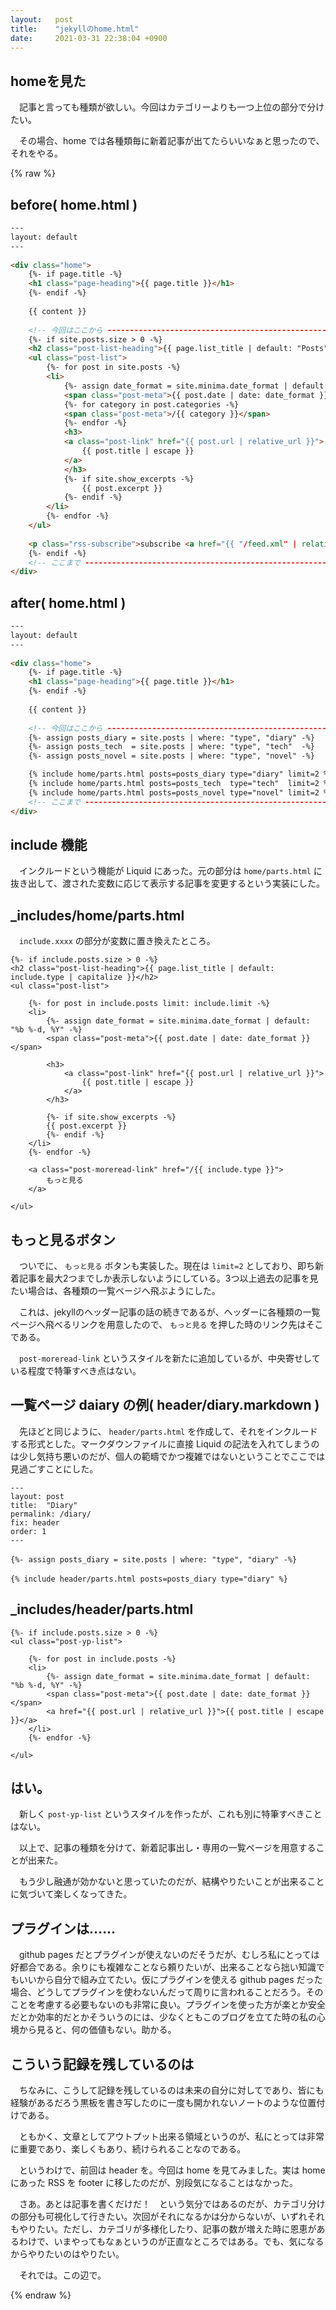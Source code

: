 ```yaml
---
layout:   post
title:    "jekyllのhome.html"
date:     2021-03-31 22:38:04 +0900
---
```


## homeを見た
　記事と言っても種類が欲しい。今回はカテゴリーよりも一つ上位の部分で分けたい。

　その場合、home では各種類毎に新着記事が出てたらいいなぁと思ったので、それをやる。

{% raw %}

## before( home.html )

```html
---
layout: default
---
 
<div class="home">
    {%- if page.title -%}
    <h1 class="page-heading">{{ page.title }}</h1>
    {%- endif -%}
 
    {{ content }}
 
    <!-- 今回はここから --------------------------------------------------------->
    {%- if site.posts.size > 0 -%}
    <h2 class="post-list-heading">{{ page.list_title | default: "Posts" }}</h2>
    <ul class="post-list">
        {%- for post in site.posts -%}
        <li>
            {%- assign date_format = site.minima.date_format | default: "%b %-d, %Y" -%}
            <span class="post-meta">{{ post.date | date: date_format }}</span>
            {%- for category in post.categories -%}
            <span class="post-meta">/{{ category }}</span>
            {%- endfor -%}
            <h3>
            <a class="post-link" href="{{ post.url | relative_url }}">
                {{ post.title | escape }}
            </a>
            </h3>
            {%- if site.show_excerpts -%}
                {{ post.excerpt }}
            {%- endif -%}
        </li>
        {%- endfor -%}
    </ul>
 
    <p class="rss-subscribe">subscribe <a href="{{ "/feed.xml" | relative_url }}">via RSS</a></p>
    {%- endif -%}
    <!-- ここまで --------------------------------------------------------------->
</div>
```

## after( home.html )

```html
---
layout: default
---
 
<div class="home">
    {%- if page.title -%}
    <h1 class="page-heading">{{ page.title }}</h1>
    {%- endif -%}
 
    {{ content }}
 
    <!-- 今回はここから --------------------------------------------------------->
    {%- assign posts_diary = site.posts | where: "type", "diary" -%}
    {%- assign posts_tech  = site.posts | where: "type", "tech"  -%}
    {%- assign posts_novel = site.posts | where: "type", "novel" -%}

    {% include home/parts.html posts=posts_diary type="diary" limit=2 %}
    {% include home/parts.html posts=posts_tech  type="tech"  limit=2 %}
    {% include home/parts.html posts=posts_novel type="novel" limit=2 %}
    <!-- ここまで --------------------------------------------------------------->
</div>
```

## include 機能
　インクルードという機能が Liquid にあった。元の部分は `home/parts.html` に抜き出して、渡された変数に応じて表示する記事を変更するという実装にした。

## _includes/home/parts.html
　`include.xxxx` の部分が変数に置き換えたところ。

```liquid
{%- if include.posts.size > 0 -%}
<h2 class="post-list-heading">{{ page.list_title | default: include.type | capitalize }}</h2>
<ul class="post-list">
 
    {%- for post in include.posts limit: include.limit -%}
    <li>
        {%- assign date_format = site.minima.date_format | default: "%b %-d, %Y" -%}
        <span class="post-meta">{{ post.date | date: date_format }}</span>
 
        <h3>
            <a class="post-link" href="{{ post.url | relative_url }}">
                {{ post.title | escape }}
            </a>
        </h3>
 
        {%- if site.show_excerpts -%}
        {{ post.excerpt }}
        {%- endif -%}
    </li>
    {%- endfor -%}
 
    <a class="post-moreread-link" href="/{{ include.type }}">
        もっと見る
    </a>
 
</ul>
```

## もっと見るボタン
　ついでに、 `もっと見る` ボタンも実装した。現在は `limit=2` としており、即ち新着記事を最大2つまでしか表示しないようにしている。3つ以上過去の記事を見たい場合は、各種類の一覧ページへ飛ぶようにした。

　これは、jekyllのヘッダー記事の話の続きであるが、ヘッダーに各種類の一覧ページへ飛べるリンクを用意したので、 `もっと見る` を押した時のリンク先はそこである。

　`post-moreread-link` というスタイルを新たに追加しているが、中央寄せしている程度で特筆すべき点はない。

## 一覧ページ daiary の例( header/diary.markdown )
　先ほどと同じように、 `header/parts.html` を作成して、それをインクルードする形式とした。マークダウンファイルに直接 Liquid の記法を入れてしまうのは少し気持ち悪いのだが、個人の範疇でかつ複雑ではないということでここでは見過ごすことにした。

```liquid
---
layout: post
title:  "Diary"
permalink: /diary/
fix: header
order: 1
---
　
{%- assign posts_diary = site.posts | where: "type", "diary" -%}
　
{% include header/parts.html posts=posts_diary type="diary" %}
```

## _includes/header/parts.html

```liquid
{%- if include.posts.size > 0 -%}
<ul class="post-yp-list">

    {%- for post in include.posts -%}
    <li>
        {%- assign date_format = site.minima.date_format | default: "%b %-d, %Y" -%}
        <span class="post-meta">{{ post.date | date: date_format }}</span>
        <a href="{{ post.url | relative_url }}">{{ post.title | escape }}</a>
    </li>
    {%- endfor -%}

</ul>
```

## はい。
　新しく `post-yp-list` というスタイルを作ったが、これも別に特筆すべきことはない。

　以上で、記事の種類を分けて、新着記事出し・専用の一覧ページを用意することが出来た。

　もう少し融通が効かないと思っていたのだが、結構やりたいことが出来ることに気づいて楽しくなってきた。

## プラグインは……
　github pages だとプラグインが使えないのだそうだが、むしろ私にとっては好都合である。余りにも複雑なことなら頼りたいが、出来ることなら拙い知識でもいいから自分で組み立てたい。仮にプラグインを使える github pages だった場合、どうしてプラグインを使わないんだって周りに言われることだろう。そのことを考慮する必要もないのも非常に良い。プラグインを使った方が楽とか安全だとか効率的だとかそういうのには、少なくともこのブログを立てた時の私の心境から見ると、何の価値もない。助かる。

## こういう記録を残しているのは
　ちなみに、こうして記録を残しているのは未来の自分に対してであり、皆にも経験があるだろう黒板を書き写したのに一度も開かれないノートのような位置付けである。

　ともかく、文章としてアウトプット出来る領域というのが、私にとっては非常に重要であり、楽しくもあり、続けられることなのである。

　というわけで、前回は header を。今回は home を見てみました。実は home にあった RSS を footer に移したのだが、別段気になることはなかった。

　さあ。あとは記事を書くだけだ！　という気分ではあるのだが、カテゴリ分けの部分も可視化して行きたい。次回がそれになるかは分からないが、いずれそれもやりたい。ただし、カテゴリが多様化したり、記事の数が増えた時に恩恵があるわけで、いまやってもなぁというのが正直なところではある。でも、気になるからやりたいのはやりたい。

　それでは。この辺で。

{% endraw %}
